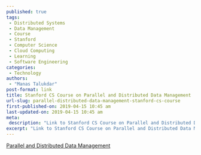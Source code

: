 ```yaml
---
published: true
tags:
 - Distributed Systems
 - Data Management
 - Course
 - Stanford
 - Computer Science
 - Cloud Computing
 - Learning
 - Software Engineering
categories:
 - Technology
authors:
 - "Manas Talukdar"
post-format: link
title: Stanford CS Course on Parallel and Distributed Data Management
url-slug: parallel-distributed-data-management-stanford-cs-course
first-published-on: 2019-04-15 10:45 am
last-updated-on: 2019-04-15 10:45 am
meta:
 description: "Link to Stanford CS Course on Parallel and Distributed Data Management."
excerpt: "Link to Stanford CS Course on Parallel and Distributed Data Management."
---
```


[Parallel and Distributed Data Management](https://web.stanford.edu/class/cs347/index.html)
